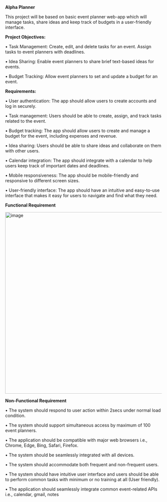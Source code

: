 **Alpha Planner**

This project will be based on basic event planner web-app which will manage tasks, share ideas and keep track of budgets in a user-friendly interface.

**Project Objectives:**

• Task Management: Create, edit, and delete tasks for an event. Assign tasks to event planners with deadlines.

• Idea Sharing: Enable event planners to share brief text-based ideas for events.

• Budget Tracking: Allow event planners to set and update a budget for an event.


**Requirements:** 

• User authentication: The app should allow users to create accounts and log in securely.

• Task management: Users should be able to create, assign, and track tasks related to the event.

• Budget tracking: The app should allow users to create and manage a budget for the event, including expenses and revenue.

• Idea sharing: Users should be able to share ideas and collaborate on them with other users.

• Calendar integration: The app should integrate with a calendar to help users keep track of important dates and deadlines.

• Mobile responsiveness: The app should be mobile-friendly and responsive to different screen sizes.

• User-friendly interface: The app should have an intuitive and easy-to-use interface that makes it easy for users to navigate and find what they need.


**Functional Requirement**

<img width="585" alt="image" src="https://github.com/Khalid-AA/APT2080-Alpha-Project/assets/119416718/277ffd4a-6b80-4d1a-b14e-22f3840ce1f7">


**Non-Functional Requirement**

•	The system should respond to user action within 2secs under normal load condition.

•	The system should support simultaneous access by maximum of 100 event planners.

•	The application should be compatible with major web browsers i.e., Chrome, Edge, Bing, Safari, Firefox. 

•	The system should be seamlessly integrated with all devices.

•	The system should accommodate both frequent and non-frequent users.

•	The system should have intuitive user interface and users should be able to perform common tasks with minimum or no training at all (User friendly). 

•	The application should seamlessly integrate common event-related APIs i.e., calendar, gmail, notes 



